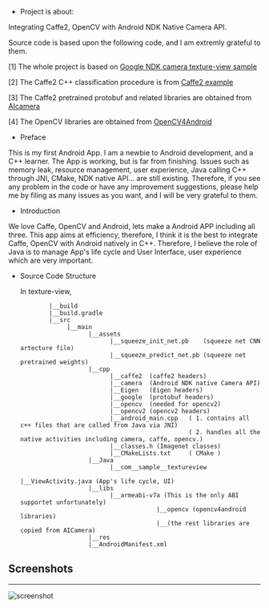 
- Project is about:   

Integrating Caffe2, OpenCV with Android NDK Native Camera API.

Source code is based upon the following code, and I am extremly grateful to them.       

[1] The whole project is based on [Google NDK camera texture-view sample](https://github.com/googlesamples/android-ndk/tree/master/camera)

[2] The Caffe2 C++ classification procedure is from [Caffe2 example](https://github.com/leonardvandriel/caffe2_cpp_tutorial/blob/master/src/caffe2/binaries/pretrained.cc)

[3] The Caffe2 pretrained protobuf and related libraries are obtained from [AIcamera](https://github.com/bwasti/AICamera)

[4] The OpenCV libraries are obtained from [OpenCV4Android](https://github.com/opencv/opencv/tree/master/samples/android)      

- Preface

This is my first Android App. I am a newbie to Android development, and a C++ learner. The App is working, but is far from finishing. 
Issues such as memory leak, resource management, user experience, Java calling C++ through JNI, CMake, NDK native API... are still existing. 
Therefore, if you see any problem in the code or have any improvement suggestions, please help me by filing as many issues as you want, and I will be very grateful to them.

- Introduction

We love Caffe, OpenCV and Android, lets make a Android APP including all three. 
This app aims at efficiency, therefore, I think it is the best to integrate Caffe, OpenCV with Android natively in C++. Therefore, I believe the role of Java is to manage App's life cycle and User Interface, user experience which are very important.

- Source Code Structure

  In texture-view,
           
              |__build
              |__build.gradle
              |__src
                   |__main
                         |__assets
                               |__squeeze_init_net.pb    (squeeze net CNN artecture file)
                               |__squeeze_predict_net.pb (squeeze net pretrained weights)
                         |__cpp
                               |__caffe2  (caffe2 headers)
                               |__camera  (Android NDK native Camera API)
                               |__Eigen   (Eigen headers)
                               |__google  (protobuf headers)
                               |__opencv  (needed for opencv2)
                               |__opencv2 (opencv2 headers)
                               |__android_main.cpp   ( 1. contains all c++ files that are called from Java via JNI)
                                                     ( 2. handles all the native activities including camera, caffe, opencv.)
                               |__classes.h (Imagenet classes)
                               |__CMakeLists.txt     ( CMake )
                         |__Java
                               |__com__sample__textureview
                                                       |__ViewActivity.java (App's life cycle, UI)
                         |__libs
                               |__armeabi-v7a (This is the only ABI supportet unfortunately)
                                            |__opencv (opencv4android libraries)
                                            |__(the rest libraries are copied from AICamera)
                         |__res
                         |__AndroidManifest.xml
                               

## Screenshots
-----------
![screenshot](https://github.com/yge58/caffe2-opencv-ndkcamera/blob/master/device-2017-10-23-185701.png)

